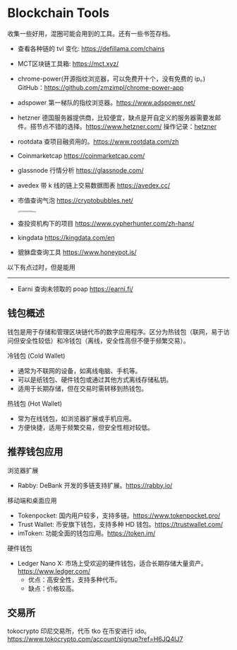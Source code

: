 # Blockchain Tools

收集一些好用，混圈可能会用到的工具。还有一些书签存档。

- 查看各种链的 tvl 变化: https://defillama.com/chains

- MCT区块链工具箱: https://mct.xyz/

- chrome-power(开源指纹浏览器，可以免费开十个，没有免费的 ip。) GitHub：https://github.com/zmzimpl/chrome-power-app

- adspower 第一梯队的指纹浏览器。https://www.adspower.net/

- hetzner 德国服务器提供商，比较便宜，缺点是开自定义的服务器需要发邮件。搭节点不错的选择。https://www.hetzner.com/ 操作记录：[hetzner](./child/hetzner.md)

- rootdata 查项目融资用的。https://www.rootdata.com/zh

- Coinmarketcap https://coinmarketcap.com/

- glassnode 行情分析 https://glassnode.com/

- avedex 带 k 线的链上交易数据图表 https://avedex.cc/

- 市值查询气泡 https://cryptobubbles.net/

  <img src="https://static.yoouu.cn/imgs/doc/blockchain/202111241526766.png" alt="202111241526766.png" style="zoom:25%;" />

- 查投资机构下的项目 https://www.cypherhunter.com/zh-hans/

- kingdata https://kingdata.com/en

- 貔貅盘查询工具 https://www.honeypot.is/

以下有点过时，但是能用

---

- Earni 查询未领取的 poap https://earni.fi/

## 钱包概述

钱包是用于存储和管理区块链代币的数字应用程序。区分为热钱包（联网，易于访问但安全性较低）和冷钱包（离线，安全性高但不便于频繁交易）。

冷钱包 (Cold Wallet)

- 通常为不联网的设备，如离线电脑、手机等。
- 可以是纸钱包、硬件钱包或通过其他方式离线存储私钥。
- 适用于长期存储，但在交易时需转移到热钱包。

热钱包 (Hot Wallet)

- 常为在线钱包，如浏览器扩展或手机应用。
- 方便快捷，适用于频繁交易，但安全性相对较低。

## 推荐钱包应用

浏览器扩展

- Rabby: DeBank 开发的多链支持扩展。https://rabby.io/

移动端和桌面应用

- Tokenpocket: 国内用户较多，支持多链。https://www.tokenpocket.pro/
- Trust Wallet: 币安旗下钱包，支持多种 HD 钱包。https://trustwallet.com/
- imToken: 功能全面的钱包应用。https://token.im/

硬件钱包

- Ledger Nano X: 市场上受欢迎的硬件钱包，适合长期存储大量资产。https://www.ledger.com/
  - 优点：高安全性，支持多种代币。
  - 缺点：价格较高。

## 交易所

tokocrypto 印尼交易所，代币 tko 在币安进行 ido。 https://www.tokocrypto.com/account/signup?ref=H6JQ4IJ7
